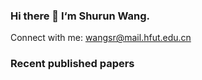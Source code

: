 ### Hi there 👋 I‘m Shurun Wang.




Connect with me: wangsr@mail.hfut.edu.cn


### Recent published papers


